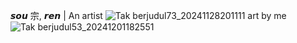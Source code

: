  𝙨𝙤𝙪 宗, 𝙧𝙚𝙣 | An artist
  ![Tak berjudul73_20241128201111](https://github.com/user-attachments/assets/3c859d4d-71c2-4f5d-99ae-654c73533b08)
art by me 
![Tak berjudul53_20241201182551](https://github.com/user-attachments/assets/f347a06b-0035-4704-8f48-9fa1e29bfbef)


